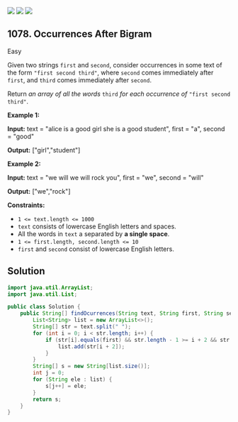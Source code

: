 [![](https://img.shields.io/github/stars/javadev/LeetCode-in-Java?label=Stars&style=flat-square)](https://github.com/javadev/LeetCode-in-Java)
[![](https://img.shields.io/github/forks/javadev/LeetCode-in-Java?label=Fork%20me%20on%20GitHub%20&style=flat-square)](https://github.com/javadev/LeetCode-in-Java/fork)
[![](https://img.shields.io/badge/-LeetCode%20in%20Kotlin-blue?style=flat-square)](https://github.com/javadev/LeetCode-in-Kotlin)

## 1078\. Occurrences After Bigram

Easy

Given two strings `first` and `second`, consider occurrences in some text of the form `"first second third"`, where `second` comes immediately after `first`, and `third` comes immediately after `second`.

Return _an array of all the words_ `third` _for each occurrence of_ `"first second third"`.

**Example 1:**

**Input:** text = "alice is a good girl she is a good student", first = "a", second = "good"

**Output:** ["girl","student"]

**Example 2:**

**Input:** text = "we will we will rock you", first = "we", second = "will"

**Output:** ["we","rock"]

**Constraints:**

*   `1 <= text.length <= 1000`
*   `text` consists of lowercase English letters and spaces.
*   All the words in `text` a separated by **a single space**.
*   `1 <= first.length, second.length <= 10`
*   `first` and `second` consist of lowercase English letters.

## Solution

```java
import java.util.ArrayList;
import java.util.List;

public class Solution {
    public String[] findOcurrences(String text, String first, String second) {
        List<String> list = new ArrayList<>();
        String[] str = text.split(" ");
        for (int i = 0; i < str.length; i++) {
            if (str[i].equals(first) && str.length - 1 >= i + 2 && str[i + 1].equals(second)) {
                list.add(str[i + 2]);
            }
        }
        String[] s = new String[list.size()];
        int j = 0;
        for (String ele : list) {
            s[j++] = ele;
        }
        return s;
    }
}
```